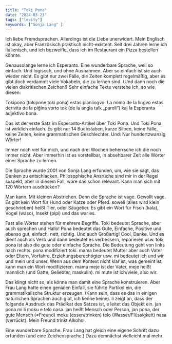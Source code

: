 ```yaml
---
title: "Toki Pona"
date: "2024-03-23"
tags: ["levity"]
keywords: ["Sonja Lang" ]
---
```

Ich liebe Fremdsprachen. Allerdings ist die Liebe unerwidert. Mein Englisch ist okay, aber Französisch praktisch nicht-existent. Seit drei Jahren lerne ich italienisch, und ich bezweifle, dass ich im Restaurant ein Pizza bestellen könnte.

Genausolange lerne ich Esperanto. Eine wunderbare Sprache, weil so einfach. Und logiscch, und ohne Ausnahmen. Aber so einfach ist sie auch wieder nicht. Es gibt nur zwei Fälle, die Zeiten komplett regelmäßig, aber es gibt doch verdammt viele Vokabeln, die zu lernen sind. (Und dann noch die vielen diakritischen Zeichen!) Sehr einfache Texte verstehe ich, so wie diesen:

Tokipono (tokipone toki pona) estas planlingvo. La nomo de la lingvo estas derivita de la piĝina vorto tok (de la angla talk „paroli“) kaj la Esperanta adjektivo bona.

Das ist der erste Satz im Esperanto-Artikel über Toki Pona. Und Toki Pona ist wirklich einfach. 
Es gibt nur 14 Buchstaben, kurze Silben, keine Fälle, keine Zeiten, keine grammatischen Geschlechter. Und: Nur hundertzwanzig Wörter!

Immer noch viel für mich, und nach drei Wochen beherrsche ich die noch immer nicht. Aber immerhin ist es vorstellbar, in absehbarer Zeit alle Wörter einer Sprache zu lernen.

Die Sprache wurde 2001 von Sonja Lang erfunden, um, wie sie sagt, das Denken zu entschlacken. Philospphische Ansrüche sind mir in der Regel suspekt, aber in diesem Fall, wäre das schon relevant. Kann man sich mit 120 Wörtern ausdrücken? 

Man kann. Mit kleinen Abstrichen. Denn die Sprache ist vage. Gewollt vage. Es gibt kein Wort für Hund oder Katze oder Pferd. soweli (alles wird klein geschrieben) heißt Tier, oder Säugetier. Es gibt ein Wort für Fisch (kala), Vogel (waso), Insekt (pipi) und das war es. 

Fast alle Wörter stehen für mehrere Begriffe. Toki bedeutet Sprache, aber auch sprechen und Hallo! Pona bedeutet das Gute, Einfache, Positive und ebenso gut, einfach, nett, richtig. Und auch Großartig! Cool, Danke. Und es dient auch als Verb und dann bedeutet es verbessern, reparieren usw. toki pona ist also die gute oder einfache Sprache. Die Bedeutung geht von links nach rechts. pona modifiziert toki. mama bedeutet Mutter aber auch Vater oder Eltern, Vorfahre, Erziehungsberechtigter usw. mi bedeutet ich und wir und mein und unser. Wenn aus dem Kontext nicht klar ist, was gemeint ist, kann man ein Wort modifizieren. mama meje ist der Vater, meje heißt männlich (und Gatte, Geliebter, maskulin). mi mute ist ich/viele, also wir. 

Das klingt nicht so, als könne man damit eine Sprache konstruieren. Aber Frau Lang hatte einen genialen Einfall, sie führte Partikel ein, die grammatikalische Struktur erzeugen. (Kann sein, dass es das in einigen natürlichen Sprachen auch gibt, ich kenne keine). li zeigt an, dass der folgende Ausdruck das Prädikat des Satzes ist, e leitet das Objekt ein. jan pona mi li moku e telo nasa. jan heißt Mensch oder Person, jan pona, der gute Mensch (=Freund) moku (essen/trinken) telo (Wasser/Flüssigkeit) nasa (verrückt). Mein Freund trinkt Alkohol. 

Eine wunderbare Sprache. Frau Lang hat gleich eine eigene Schrift dazu erfunden (und eine Zeichensprache.) Dazu demnächst vielleicht mal mehr.